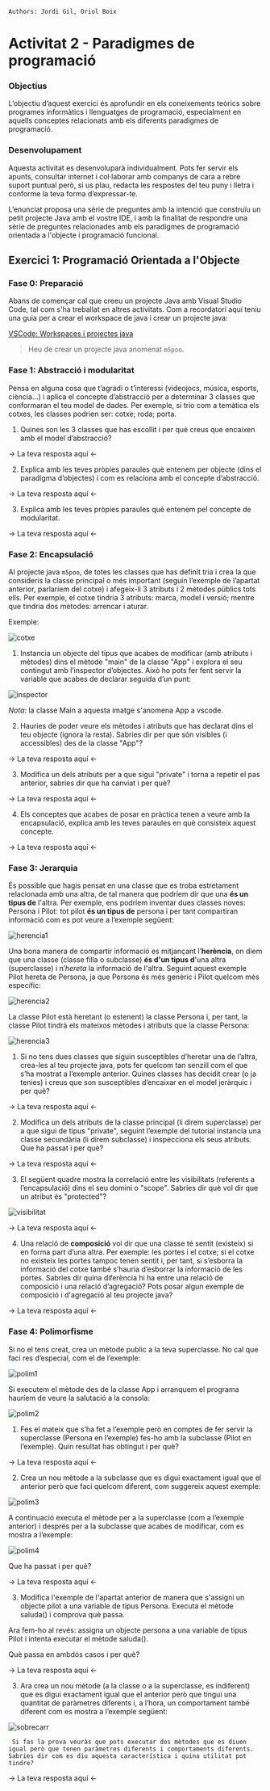 ```
Authors: Jordi Gil, Oriol Boix
```

# Activitat 2 - Paradigmes de programació

### Objectius

L’objectiu d’aquest exercici és aprofundir en els coneixements teòrics sobre programes informàtics i llenguatges de programació, especialment en aquells conceptes relacionats amb els diferents paradigmes de programació.

### Desenvolupament

Aquesta activitat es desenvoluparà individualment. Pots fer servir els apunts, consultar internet i col·laborar amb companys de cara a rebre suport puntual però, si us plau, redacta les respostes del teu puny i lletra i conforme la teva forma d’expressar-te.

L’enunciat proposa una sèrie de preguntes amb la intenció que construïu un petit projecte Java  amb el vostre IDE, i amb la finalitat de respondre una sèrie de preguntes relacionades amb els paradigmes de programació orientada a l'objecte i programació funcional.

## Exercici 1: Programació Orientada a l'Objecte
### Fase 0: Preparació

Abans de començar cal que creeu un projecte Java amb Visual Studio Code, tal com s'ha treballat en altres activitats. Com a recordatori aquí teniu una guia per a crear el workspace de java i crear un projecte java:


[VSCode: Workspaces i projectes java](https://github.com/orboan-daw/m051/blob/main/uf1/vscode/vscode-workspaces.md)

> Heu de crear un projecte java anomenat ```m5poo```.


### Fase 1: Abstracció i modularitat

Pensa en alguna cosa que t’agradi o t’interessi (videojocs, música, esports, ciència...) i aplica el concepte d’abstracció per a determinar 3 classes que conformaran el teu model de dades. Per exemple, si trio com a temàtica els cotxes, les classes podrien ser: cotxe; roda; porta.

   1. Quines son les 3 classes que has escollit i per què creus que encaixen amb el model d’abstracció?
   
→ La teva resposta aquí ← 

   2. Explica amb les teves pròpies paraules què entenem per objecte (dins el paradigma d’objectes) i com es relaciona amb el concepte d’abstracció.
   
→ La teva resposta aquí ← 

   3. Explica amb les teves pròpies paraules què entenem pel concepte de modularitat.
   
→ La teva resposta aquí ← 


### Fase 2: Encapsulació


Al projecte java ```m5poo```, de totes les classes que has definit tria i crea la que consideris la classe principal o més important (seguin l’exemple de l’apartat anterior, parlaríem del cotxe) i afegeix-li 3 atributs i 2 mètodes públics tots ells. Per exemple, el cotxe tindria 3 atributs: marca, model i versió; mentre que tindria dos mètodes: arrencar i aturar.

Exemple:

![cotxe](images/cotxe.png)

   1. Instancia un objecte del tipus que acabes de modificar (amb atributs i mètodes) dins el mètode "main" de la classe "App" i explora el seu contingut amb l’inspector d’objectes. Això ho pots fer fent servir la variable que acabes de declarar seguida d’un punt:

![inspector](images/inspector.png)

_Nota_: la classe Main a aquesta imatge s'anomena App a vscode.

   2. Hauries de poder veure els mètodes i atributs que has declarat dins el teu objecte (ignora la resta). Sabries dir per que són visibles (i accessibles) des de la classe "App"?
   
→ La teva resposta aquí ← 

   3. Modifica un dels atributs per a que sigui "private" i torna a repetir el pas anterior, sabries dir que ha canviat i per què?
   
→ La teva resposta aquí ← 

   4. Els conceptes que acabes de posar en pràctica tenen a veure amb la encapsulació, explica amb les teves paraules en què consisteix aquest concepte.
   
→ La teva resposta aquí ← 


### Fase 3: Jerarquia

És possible que hagis pensat en una classe que es troba estretament relacionada amb una altra, de tal manera que podríem dir que una **és un tipus de** l'altra. Per exemple, ens podríem inventar dues classes noves: Persona i Pilot: tot pilot **és un tipus de** persona i per tant compartiran informació com es pot veure a l’exemple següent:

![herencia1](images/herencia1.png)

Una bona manera de compartir informació es mitjançant l’**herència**, on diem que una classe (classe filla o subclasse) **és d'un tipus d**'una altra (superclasse) i n’_hereta_ la informació de l'altra. Seguint aquest exemple Pilot hereta de Persona, ja que Persona és més genèric i Pilot quelcom més específic:

![herencia2](images/herencia2.png)


La classe Pilot està heretant (o estenent) la classe Persona i, per tant, la classe Pilot tindrà els mateixos mètodes i atributs que la classe Persona:


![herencia3](images/herencia3.png)


   1. Si no tens dues classes que siguin susceptibles d’heretar una de l’altra, crea-les al teu projecte java, pots fer quelcom tan senzill com el que s’ha mostrat a l’exemple anterior. Quines classes has decidit crear (o ja tenies) i creus que son susceptibles d’encaixar en el model jeràrquic i per què?
   
→ La teva resposta aquí ← 

   2. Modifica un dels atributs de la classe principal (li direm superclasse) per a que sigui de tipus "private", seguint l’exemple del tutorial instancia una classe secundària (li direm subclasse) i inspecciona els seus atributs. Que ha passat i per què?
   
→ La teva resposta aquí ← 

   3. El següent quadre mostra la correlació entre les visibilitats (referents a l’encapsulació) dins el seu domini o "scope". Sabries dir què vol dir que un atribut és "protected"?

![visibilitat](images/visibilitat.png)

→ La teva resposta aquí ← 

   4. Una relació de **composició** vol dir que una classe té sentit (existeix) si en forma part d’una altra. Per exemple: les portes i el cotxe; si el cotxe no existeix les portes tampoc tenen sentit i, per tant, si s’esborra la informació del cotxe també s’hauria d’esborrar la informació de les portes.  Sabries dir quina diferència hi ha entre una relació de composició i una relació d’agregació? Pots posar algun exemple de composició i d'agregació al teu projecte java?
    
→ La teva resposta aquí ← 

### Fase 4: Polimorfisme

Si no el tens creat, crea un mètode public a la teva superclasse. No cal que faci res d’especial, com el de l’exemple:

![polim1](images/polim1.png)

Si executem el mètode des de la classe App i arranquem el programa hauríem de veure la salutació a la consola:

![polim2](images/polim2.png)

   1. Fes el mateix que s’ha fet a l’exemple però en comptes de fer servir la superclasse (Persona en l’exemple) fes-ho amb la subclasse (Pilot en l’exemple). Quin resultat has obtingut i per què?
   
→ La teva resposta aquí ← 

   2. Crea un nou mètode a la subclasse que es digui exactament igual que el anterior però que faci quelcom diferent, com suggereix aquest exemple:
    
![polim3](images/polim3.png)    

A continuació executa el mètode per a la superclasse (com a l’exemple anterior) i després per a la subclasse que acabes de modificar, com es mostra a l’exemple: 

![polim4](images/polim4.png) 

   Que ha passat i per què?
   
→ La teva resposta aquí ← 

   3. Modifica l'exemple de l'apartat anterior de manera que s'assigni un objecte pilot a una variable de tipus Persona. Executa el mètode saluda() i comprova què passa.
    
   Ara fem-ho al revés: assigna un objecte persona a una variable de tipus Pilot i intenta executar el mètode saluda().
    
   Què passa en ambdós casos i per què?
   
→ La teva resposta aquí ← 

   3. Ara crea un nou mètode (a la classe o a la superclasse, es indiferent) que es digui exactament igual que el anterior però que tingui una quantitat de paràmetres diferents i, a l’hora, un comportament també diferent com es mostra a l’exemple següent:
    
 ![sobrecarr](images/sobrecarr.png) 
 
     Si fas la prova veuràs que pots executar dos mètodes que es diuen igual però que tenen paràmetres diferents i comportaments diferents. Sabries dir com es diu aquesta característica i quina utilitat pot tindre?
     
→ La teva resposta aquí ← 
    
